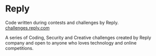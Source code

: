 # Reply

Code written during contests and challenges by Reply.
[challenges.reply.com](https://challenges.reply.com/)

A series of Coding, Security and Creative challenges created by Reply company and open to anyone who loves technology and online competitions.
